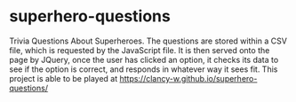 # superhero-questions
Trivia Questions About Superheroes. The questions are stored within a CSV file, which is requested by the JavaScript file. It is then served onto the page by JQuery, once the user has clicked an option, it checks its data to see if the option is correct, and responds in whatever way it sees fit. This project is able to be played at https://clancy-w.github.io/superhero-questions/
